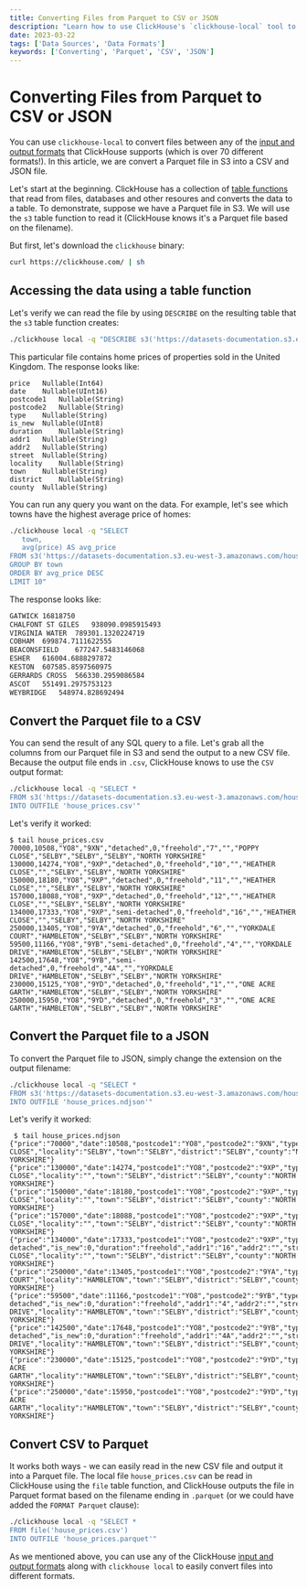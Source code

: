 ```yaml
---
title: Converting Files from Parquet to CSV or JSON
description: "Learn how to use ClickHouse's `clickhouse-local` tool to easily convert Parquet files to CSV or JSON formats."
date: 2023-03-22
tags: ['Data Sources', 'Data Formats']
keywords: ['Converting', 'Parquet', 'CSV', 'JSON']
---
```


# Converting Files from Parquet to CSV or JSON

You can use `clickhouse-local` to convert files between any of the [input and output formats](https://clickhouse.com/docs/en/interfaces/formats) that ClickHouse supports (which is over 70 different formats!). In this article, we are convert a Parquet file in S3 into a CSV and JSON file.

<!-- truncate -->

Let's start at the beginning. ClickHouse has a collection of [table functions](https://clickhouse.com/docs/en/sql-reference/table-functions/) that read from files, databases and other resoures and converts the data to a table. To demonstrate, suppose we have a Parquet file in S3. We will use the `s3` table function to read it (ClickHouse knows it's a Parquet file based on the filename).

But first, let's download the `clickhouse` binary:

```bash
curl https://clickhouse.com/ | sh
```

## Accessing the data using a table function

Let's verify we can read the file by using `DESCRIBE` on the resulting table that the `s3` table function creates:

```bash
./clickhouse local -q "DESCRIBE s3('https://datasets-documentation.s3.eu-west-3.amazonaws.com/house_parquet/house_0.parquet')"
```

This particular file contains home prices of properties sold in the United Kingdom. The response looks like:

```response
price	Nullable(Int64)
date	Nullable(UInt16)
postcode1	Nullable(String)
postcode2	Nullable(String)
type	Nullable(String)
is_new	Nullable(UInt8)
duration	Nullable(String)
addr1	Nullable(String)
addr2	Nullable(String)
street	Nullable(String)
locality	Nullable(String)
town	Nullable(String)
district	Nullable(String)
county	Nullable(String)
```

You can run any query you want on the data. For example, let's see which towns have the highest average price of homes:

```bash
./clickhouse local -q "SELECT
   town,
   avg(price) AS avg_price
FROM s3('https://datasets-documentation.s3.eu-west-3.amazonaws.com/house_parquet/house_0.parquet')
GROUP BY town
ORDER BY avg_price DESC
LIMIT 10"
```

The response looks like:

```bash
GATWICK	16818750
CHALFONT ST GILES	938090.0985915493
VIRGINIA WATER	789301.1320224719
COBHAM	699874.7111622555
BEACONSFIELD	677247.5483146068
ESHER	616004.6888297872
KESTON	607585.8597560975
GERRARDS CROSS	566330.2959086584
ASCOT	551491.2975753123
WEYBRIDGE	548974.828692494
```

## Convert the Parquet file to a CSV

You can send the result of any SQL query to a file. Let's grab all the columns from our Parquet file in S3 and send the output to a new CSV file. Because the output file ends in `.csv`, ClickHouse knows to use the `CSV` output format:

```bash
./clickhouse local -q "SELECT *
FROM s3('https://datasets-documentation.s3.eu-west-3.amazonaws.com/house_parquet/house_0.parquet')
INTO OUTFILE 'house_prices.csv'"
```

Let's verify it worked:

```response
$ tail house_prices.csv
70000,10508,"YO8","9XN","detached",0,"freehold","7","","POPPY CLOSE","SELBY","SELBY","SELBY","NORTH YORKSHIRE"
130000,14274,"YO8","9XP","detached",0,"freehold","10","","HEATHER CLOSE","","SELBY","SELBY","NORTH YORKSHIRE"
150000,18180,"YO8","9XP","detached",0,"freehold","11","","HEATHER CLOSE","","SELBY","SELBY","NORTH YORKSHIRE"
157000,18088,"YO8","9XP","detached",0,"freehold","12","","HEATHER CLOSE","","SELBY","SELBY","NORTH YORKSHIRE"
134000,17333,"YO8","9XP","semi-detached",0,"freehold","16","","HEATHER CLOSE","","SELBY","SELBY","NORTH YORKSHIRE"
250000,13405,"YO8","9YA","detached",0,"freehold","6","","YORKDALE COURT","HAMBLETON","SELBY","SELBY","NORTH YORKSHIRE"
59500,11166,"YO8","9YB","semi-detached",0,"freehold","4","","YORKDALE DRIVE","HAMBLETON","SELBY","SELBY","NORTH YORKSHIRE"
142500,17648,"YO8","9YB","semi-detached",0,"freehold","4A","","YORKDALE DRIVE","HAMBLETON","SELBY","SELBY","NORTH YORKSHIRE"
230000,15125,"YO8","9YD","detached",0,"freehold","1","","ONE ACRE GARTH","HAMBLETON","SELBY","SELBY","NORTH YORKSHIRE"
250000,15950,"YO8","9YD","detached",0,"freehold","3","","ONE ACRE GARTH","HAMBLETON","SELBY","SELBY","NORTH YORKSHIRE"
```

## Convert the Parquet file to a JSON

To convert the Parquet file to JSON, simply change the extension on the output filename:

```bash
./clickhouse local -q "SELECT *
FROM s3('https://datasets-documentation.s3.eu-west-3.amazonaws.com/house_parquet/house_0.parquet')
INTO OUTFILE 'house_prices.ndjson'"
```

Let's verify it worked:

```response
 $ tail house_prices.ndjson
{"price":"70000","date":10508,"postcode1":"YO8","postcode2":"9XN","type":"detached","is_new":0,"duration":"freehold","addr1":"7","addr2":"","street":"POPPY CLOSE","locality":"SELBY","town":"SELBY","district":"SELBY","county":"NORTH YORKSHIRE"}
{"price":"130000","date":14274,"postcode1":"YO8","postcode2":"9XP","type":"detached","is_new":0,"duration":"freehold","addr1":"10","addr2":"","street":"HEATHER CLOSE","locality":"","town":"SELBY","district":"SELBY","county":"NORTH YORKSHIRE"}
{"price":"150000","date":18180,"postcode1":"YO8","postcode2":"9XP","type":"detached","is_new":0,"duration":"freehold","addr1":"11","addr2":"","street":"HEATHER CLOSE","locality":"","town":"SELBY","district":"SELBY","county":"NORTH YORKSHIRE"}
{"price":"157000","date":18088,"postcode1":"YO8","postcode2":"9XP","type":"detached","is_new":0,"duration":"freehold","addr1":"12","addr2":"","street":"HEATHER CLOSE","locality":"","town":"SELBY","district":"SELBY","county":"NORTH YORKSHIRE"}
{"price":"134000","date":17333,"postcode1":"YO8","postcode2":"9XP","type":"semi-detached","is_new":0,"duration":"freehold","addr1":"16","addr2":"","street":"HEATHER CLOSE","locality":"","town":"SELBY","district":"SELBY","county":"NORTH YORKSHIRE"}
{"price":"250000","date":13405,"postcode1":"YO8","postcode2":"9YA","type":"detached","is_new":0,"duration":"freehold","addr1":"6","addr2":"","street":"YORKDALE COURT","locality":"HAMBLETON","town":"SELBY","district":"SELBY","county":"NORTH YORKSHIRE"}
{"price":"59500","date":11166,"postcode1":"YO8","postcode2":"9YB","type":"semi-detached","is_new":0,"duration":"freehold","addr1":"4","addr2":"","street":"YORKDALE DRIVE","locality":"HAMBLETON","town":"SELBY","district":"SELBY","county":"NORTH YORKSHIRE"}
{"price":"142500","date":17648,"postcode1":"YO8","postcode2":"9YB","type":"semi-detached","is_new":0,"duration":"freehold","addr1":"4A","addr2":"","street":"YORKDALE DRIVE","locality":"HAMBLETON","town":"SELBY","district":"SELBY","county":"NORTH YORKSHIRE"}
{"price":"230000","date":15125,"postcode1":"YO8","postcode2":"9YD","type":"detached","is_new":0,"duration":"freehold","addr1":"1","addr2":"","street":"ONE ACRE GARTH","locality":"HAMBLETON","town":"SELBY","district":"SELBY","county":"NORTH YORKSHIRE"}
{"price":"250000","date":15950,"postcode1":"YO8","postcode2":"9YD","type":"detached","is_new":0,"duration":"freehold","addr1":"3","addr2":"","street":"ONE ACRE GARTH","locality":"HAMBLETON","town":"SELBY","district":"SELBY","county":"NORTH YORKSHIRE"}
```

## Convert CSV to Parquet

It works both ways - we can easily read in the new CSV file and output it into a Parquet file. The local file `house_prices.csv` can be read in ClickHouse using the `file` table function, and ClickHouse outputs the file in Parquet format based on the filename ending in `.parquet` (or we could have added the `FORMAT Parquet` clause):

```bash
./clickhouse local -q "SELECT *
FROM file('house_prices.csv')
INTO OUTFILE 'house_prices.parquet'"
```

As we mentioned above, you can use any of the ClickHouse [input and output formats](https://clickhouse.com/docs/en/interfaces/formats) along with `clickhouse local` to easily convert files into different formats.
